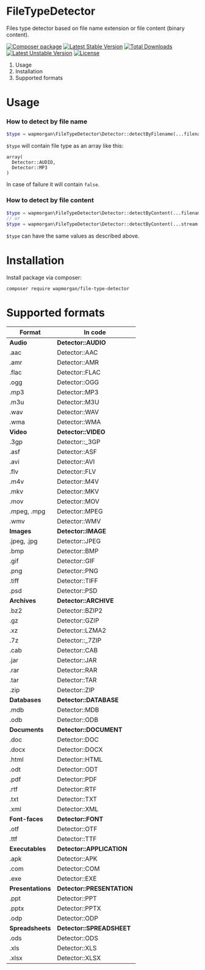# FileTypeDetector
Files type detector based on file name extension or file content (binary content).

[![Composer package](http://xn--e1adiijbgl.xn--p1acf/badge/wapmorgan/file-type-detector)](https://packagist.org/packages/wapmorgan/file-type-detector)
[![Latest Stable Version](https://poser.pugx.org/wapmorgan/file-type-detector/v/stable)](https://packagist.org/packages/wapmorgan/file-type-detector)
[![Total Downloads](https://poser.pugx.org/wapmorgan/file-type-detector/downloads)](https://packagist.org/packages/wapmorgan/file-type-detector)
[![Latest Unstable Version](https://poser.pugx.org/wapmorgan/file-type-detector/v/unstable)](https://packagist.org/packages/wapmorgan/file-type-detector)
[![License](https://poser.pugx.org/wapmorgan/file-type-detector/license)](https://packagist.org/packages/wapmorgan/file-type-detector)

1. Usage
2. Installation
3. Supported formats

# Usage

### How to detect by file name
```php
$type = wapmorgan\FileTypeDetector\Detector::detectByFilename(...filename...);
```
`$type` will contain file type as an array like this:
```
array(
  Detector::AUDIO,
  Detector::MP3
)
```
In case of failure it will contain `false`.

### How to detect by file content
```php
$type = wapmorgan\FileTypeDetector\Detector::detectByContent(...filename...);
// or
$type = wapmorgan\FileTypeDetector\Detector::detectByContent(...stream...);
```
`$type` can have the same values as described above.

# Installation
Install package via composer:
```
composer require wapmorgan/file-type-detector
```

# Supported formats

| Format            | In code                    |
|-------------------|----------------------------|
| **Audio**         | **Detector::AUDIO**        |
| .aac              | Detector::AAC              |
| .amr              | Detector::AMR              |
| .flac             | Detector::FLAC             |
| .ogg              | Detector::OGG              |
| .mp3              | Detector::MP3              |
| .m3u              | Detector::M3U              |
| .wav              | Detector::WAV              |
| .wma              | Detector::WMA              |
| **Video**         | **Detector::VIDEO**        |
| .3gp              | Detector::_3GP             |
| .asf              | Detector::ASF              |
| .avi              | Detector::AVI              |
| .flv              | Detector::FLV              |
| .m4v              | Detector::M4V              |
| .mkv              | Detector::MKV              |
| .mov              | Detector::MOV              |
| .mpeg, .mpg       | Detector::MPEG             |
| .wmv              | Detector::WMV              |
| **Images**        | **Detector::IMAGE**        |
| .jpeg, .jpg       | Detector::JPEG             |
| .bmp              | Detector::BMP              |
| .gif              | Detector::GIF              |
| .png              | Detector::PNG              |
| .tiff             | Detector::TIFF             |
| .psd              | Detector::PSD              |
| **Archives**      | **Detector::ARCHIVE**      |
| .bz2              | Detector::BZIP2            |
| .gz               | Detector::GZIP             |
| .xz               | Detector::LZMA2            |
| .7z               | Detector::_7ZIP            |
| .cab              | Detector::CAB              |
| .jar              | Detector::JAR              |
| .rar              | Detector::RAR              |
| .tar              | Detector::TAR              |
| .zip              | Detector::ZIP              |
| **Databases**     | **Detector::DATABASE**     |
| .mdb              | Detector::MDB              |
| .odb              | Detector::ODB              |
| **Documents**     | **Detector::DOCUMENT**     |
| .doc              | Detector::DOC              |
| .docx             | Detector::DOCX             |
| .html             | Detector::HTML             |
| .odt              | Detector::ODT              |
| .pdf              | Detector::PDF              |
| .rtf              | Detector::RTF              |
| .txt              | Detector::TXT              |
| .xml              | Detector::XML              |
| **Font-faces**    | **Detector::FONT**         |
| .otf              | Detector::OTF              |
| .ttf              | Detector::TTF              |
| **Executables**   | **Detector::APPLICATION**  |
| .apk              | Detector::APK              |
| .com              | Detector::COM              |
| .exe              | Detector::EXE              |
| **Presentations** | **Detector::PRESENTATION** |
| .ppt              | Detector::PPT              |
| .pptx             | Detector::PPTX             |
| .odp              | Detector::ODP              |
| **Spreadsheets**  | **Detector::SPREADSHEET**  |
| .ods              | Detector::ODS              |
| .xls              | Detector::XLS              |
| .xlsx             | Detector::XLSX             |
